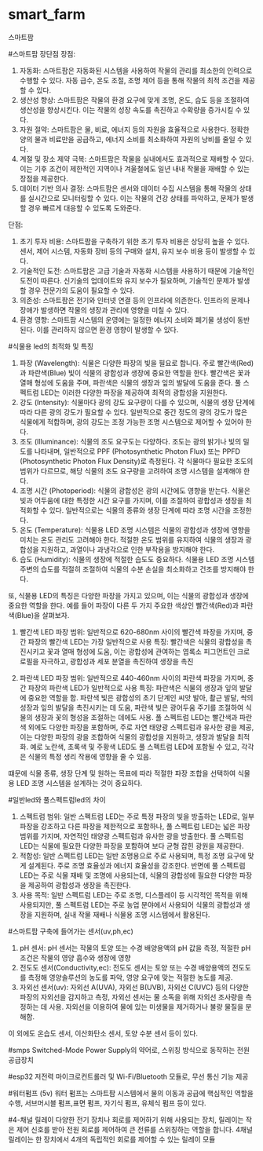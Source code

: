 # smart_farm
스마트팜

#스마트팜 장단점
장점:
1. 자동화: 스마트팜은 자동화된 시스템을 사용하여 작물의 관리를 최소한의 인력으로 수행할 수 있다. 자동 급수, 온도 조절, 조명 제어 등을 통해 작물의 최적 조건을 제공할 수 있다.
2. 생산성 향상: 스마트팜은 작물의 환경 요구에 맞게 조명, 온도, 습도 등을 조절하여 생산성을 향상시킨다. 이는 작물의 성장 속도를 촉진하고 수확량을 증가시킬 수 있다.
3. 자원 절약: 스마트팜은 물, 비료, 에너지 등의 자원을 효율적으로 사용한다. 정확한 양의 물과 비료만을 공급하고, 에너지 소비를 최소화하여 자원의 낭비를 줄일 수 있다.
4. 계절 및 장소 제약 극복: 스마트팜은 작물을 실내에서도 효과적으로 재배할 수 있다. 이는 기후 조건이 제한적인 지역이나 겨울철에도 일년 내내 작물을 재배할 수 있는 장점을 제공한다.
5. 데이터 기반 의사 결정: 스마트팜은 센서와 데이터 수집 시스템을 통해 작물의 상태를 실시간으로 모니터링할 수 있다. 이는 작물의 건강 상태를 파악하고, 문제가 발생할 경우 빠르게 대응할 수 있도록 도와준다.

단점:
1. 초기 투자 비용: 스마트팜을 구축하기 위한 초기 투자 비용은 상당히 높을 수 있다. 센서, 제어 시스템, 자동화 장비 등의 구매와 설치, 유지 보수 비용 등이 발생할 수 있다.
2. 기술적인 도전: 스마트팜은 고급 기술과 자동화 시스템을 사용하기 때문에 기술적인 도전이 따른다. 신기술의 업데이트와 유지 보수가 필요하며, 기술적인 문제가 발생할 경우 전문가의 도움이 필요할 수 있다.
3. 의존성: 스마트팜은 전기와 인터넷 연결 등의 인프라에 의존한다. 인프라의 문제나 장애가 발생하면 작물의 생장과 관리에 영향을 미칠 수 있다.
4. 환경 영향: 스마트팜 시스템의 운영에는 일정한 에너지 소비와 폐기물 생성이 동반된다. 이를 관리하지 않으면 환경 영향이 발생할 수 있다.

#식물용 led의 최적화 및 특징
1. 파장 (Wavelength): 식물은 다양한 파장의 빛을 필요로 합니다. 주로 빨간색(Red)과 파란색(Blue) 빛이 식물의 광합성과 생장에 중요한 역할을 한다. 빨간색은 꽃과 열매 형성에 도움을 주며, 파란색은 식물의 생장과 잎의 발달에 도움을 준다. 풀 스펙트럼 LED는 이러한 다양한 파장을 제공하여 최적의 광합성을 지원한다.
2. 강도 (Intensity): 식물마다 광의 강도 요구량이 다를 수 있으며, 식물의 생장 단계에 따라 다른 광의 강도가 필요할 수 있다. 일반적으로 중간 정도의 광의 강도가 많은 식물에게 적합하며, 광의 강도는 조정 가능한 조명 시스템으로 제어할 수 있어야 한다.
3. 조도 (Illuminance): 식물의 조도 요구도는 다양하다. 조도는 광의 밝기나 빛의 밀도를 나타내며, 일반적으로 PPF (Photosynthetic Photon Flux) 또는 PPFD (Photosynthetic Photon Flux Density)로 측정된다. 각 식물마다 필요한 조도의 범위가 다르므로, 해당 식물의 조도 요구량을 고려하여 조명 시스템을 설계해야 한다.
4. 조명 시간 (Photoperiod): 식물의 광합성은 광의 시간에도 영향을 받는다. 식물은 빛과 어두움에 대한 특정한 시간 요구를 가지며, 이를 조절하여 광합성과 생장을 최적화할 수 있다. 일반적으로는 식물의 종류와 생장 단계에 따라 조명 시간을 조정한다.
5. 온도 (Temperature): 식물용 LED 조명 시스템은 식물의 광합성과 생장에 영향을 미치는 온도 관리도 고려해야 한다. 적절한 온도 범위를 유지하여 식물의 생장과 광합성을 지원하고, 과열이나 과냉각으로 인한 부작용을 방지해야 한다.
6. 습도 (Humidity): 식물의 생장에 적절한 습도도 중요하다. 식물용 LED 조명 시스템 주변의 습도를 적절히 조절하여 식물의 수분 손실을 최소화하고 건조를 방지해야 한다.

또, 식물용 LED의 특징은 다양한 파장을 가지고 있으며, 이는 식물의 광합성과 생장에 중요한 역할을 한다. 예를 들어 파장이 다른 두 가지 주요한 색상인 빨간색(Red)과 파란색(Blue)을 살펴보자.

1. 빨간색 LED
파장 범위: 일반적으로 620-680nm 사이의 빨간색 파장을 가지며, 중간 파장의 빨간색 LED는 가장 일반적으로 사용
특징: 빨간색은 식물의 광합성을 촉진시키고 꽃과 열매 형성에 도움, 이는 광합성에 관여하는 엽록소 피그먼트인 크로로필을 자극하고, 광합성과 세포 분열을 촉진하여 생장을 촉진

2. 파란색 LED
파장 범위: 일반적으로 440-460nm 사이의 파란색 파장을 가지며, 중간 파장의 파란색 LED가 일반적으로 사용
특징: 파란색은 식물의 생장과 잎의 발달에 중요한 역할을 함. 파란색 빛은 광합성의 초기 단계인 씨앗 발아, 촬근 발달, 싹의 성장과 잎의 발달을 촉진시키는 데 도움, 파란색 빛은 광어두움 주기를 조절하여 식물의 생장과 꽃의 형성을 조절하는 데에도 사용.
풀 스펙트럼 LED는 빨간색과 파란색 외에도 다양한 파장을 포함하며, 주로 자연 태양광 스펙트럼과 유사한 광을 제공, 이는 다양한 파장의 광을 조합하여 식물의 광합성을 지원하고, 생장과 발달을 최적화. 예로 노란색, 초록색 및 주황색 LED도 풀 스펙트럼 LED에 포함될 수 있고, 각각은 식물의 특정 생리 작용에 영향을 줄 수 있음.

떄문에 식물 종류, 생장 단계 및 원하는 목표에 따라 적절한 파장 조합을 선택하여 식물용 LED 조명 시스템을 설계하는 것이 중요하다.

#일반led와 풀스펙트럼led의 차이
1. 스펙트럼 범위: 일반 스펙트럼 LED는 주로 특정 파장의 빛을 방출하는 LED로, 일부 파장을 강조하고 다른 파장을 제한적으로 포함하나, 풀 스펙트럼 LED는 넓은 파장 범위를 가지며, 자연적인 태양광 스펙트럼과 유사한 광을 방출한다. 풀 스펙트럼 LED는 식물에 필요한 다양한 파장을 포함하여 보다 균형 잡힌 광원을 제공한다.
2. 적합성: 일반 스펙트럼 LED는 일반 조명용으로 주로 사용되며, 특정 조명 요구에 맞게 설계된다. 주로 조명 효율성과 에너지 효율성을 강조한다. 반면에 풀 스펙트럼 LED는 주로 식물 재배 및 조명에 사용되는데, 식물의 광합성에 필요한 다양한 파장을 제공하여 광합성과 생장을 촉진한다.
3. 사용 목적: 일반 스펙트럼 LED는 주로 조명, 디스플레이 등 시각적인 목적을 위해 사용되지만, 풀 스펙트럼 LED는 주로 농업 분야에서 사용되어 식물의 광합성과 생장을 지원하며, 실내 작물 재배나 식물용 조명 시스템에서 활용된다.

#스마트팜 구축에 들어가는 센서(uv,ph,ec)
1. pH 센서: pH 센서는 작물의 토양 또는 수경 배양용액의 pH 값을 측정, 적절한 pH 조건은 작물의 영양 흡수와 생장에 영향
2. 전도도 센서(Conductivity,ec): 전도도 센서는 토양 또는 수경 배양용액의 전도도를 측정해 영양솔루션의 농도를 파악, 영양 요구에 맞는 적절한 농도를 제공.
3. 자외선 센서(uv): 자외선 A(UVA), 자외선 B(UVB), 자외선 C(UVC) 등의 다양한 파장의 자외선을 감지하고 측정, 자외선 센서는 물 소독을 위해 자외선 조사량을 측정하는 데 사용. 자외선을 이용하여 물에 있는 미생물을 제거하거나 불량 물질을 분해함.

이 외에도 온습도 센서, 이산화탄소 센서, 토양 수분 센서 등이 있다.

#smps
Switched-Mode Power Supply의 약어로, 스위칭 방식으로 동작하는 전원 공급장치


#esp32
저전력 마이크로컨트롤러 및 Wi-Fi/Bluetooth 모듈로, 무선 통신 기능 제공

#워터펌프 (5v)
워터 펌프는 스마트팜 시스템에서 물의 이동과 공급에 핵심적인 역할을 수행, 서브머시블 펌프,표면 펌프, 자기식 펌프, 유체식 펌프 등이 있다.

#4-채널 릴레이
다양한 전기 장치나 회로를 제어하기 위해 사용되는 장치, 릴레이는 작은 제어 신호를 받아 전원 회로를 제어하여 큰 전류를 스위칭하는 역할을 합니다. 4채널 릴레이는 한 장치에서 4개의 독립적인 회로를 제어할 수 있는 릴레이 모듈
